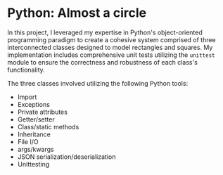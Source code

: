 # Python: Almost a circle


In this project, I leveraged my expertise in Python's object-oriented programming paradigm to create a cohesive system comprised of three interconnected classes designed to model rectangles and squares. My implementation includes comprehensive unit tests utilizing the `unittest` module to ensure the correctness and robustness of each class's functionality.

The three classes involved utilizing the following Python tools:
- Import
- Exceptions
- Private attributes
- Getter/setter
- Class/static methods
- Inheritance
- File I/O
- args/kwargs
- JSON serialization/deserialization
- Unittesting
